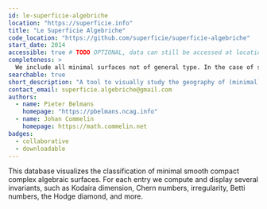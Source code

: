 ```yaml
---
id: le-superficie-algebriche
location: "https://superficie.info"
title: "Le Superficie Algebriche"
code_location: "https://github.com/superficie/superficie-algebriche"
start_date: 2014
accessible: true # TODO OPTIONAL, data can still be accessed at location above
completeness: >
  We include all minimal surfaces not of general type. In the case of surfaces of general type, there is a reasonable base collection, but there also still many entries missing.
searchable: true
short_description: "A tool to visually study the geography of (minimal) complex algebraic smooth surfaces."
contact_email: superficie.algebriche@gmail.com
authors:
  - name: Pieter Belmans
    homepage: "https://pbelmans.ncag.info"
  - name: Johan Commelin
    homepage: https://math.commelin.net
badges:
  - collaborative
  - downloadable
---
```


This database visualizes the classification of minimal smooth compact complex algebraic surfaces.
For each entry we compute and display several invariants, such as Kodaira dimension, Chern numbers, irregularity, Betti numbers, the Hodge diamond, and more.
